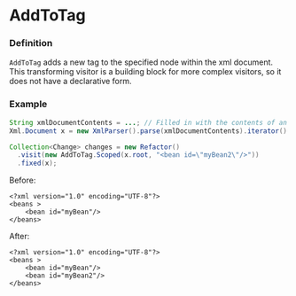 # AddToTag

### Definition

`AddToTag` adds a new tag to the specified node within the xml document.
This transforming visitor is a building block for more complex visitors, so it does not have a declarative form.

### Example

```java
String xmlDocumentContents = ...; // Filled in with the contents of an xml document
Xml.Document x = new XmlParser().parse(xmlDocumentContents).iterator().next();

Collection<Change> changes = new Refactor()
  .visit(new AddToTag.Scoped(x.root, "<bean id=\"myBean2\"/>"))
  .fixed(x);
```

Before:

```markup
<?xml version="1.0" encoding="UTF-8"?>
<beans >
    <bean id="myBean"/>
</beans>
```

After:

```markup
<?xml version="1.0" encoding="UTF-8"?>
<beans >
    <bean id="myBean"/>
    <bean id="myBean2"/>
</beans>
```

